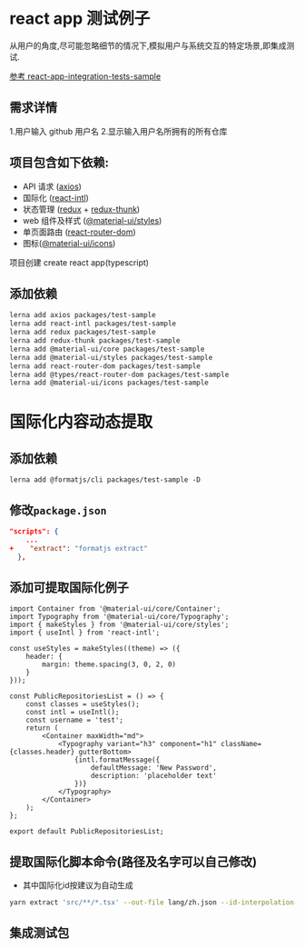 # react app 测试例子

从用户的角度,尽可能忽略细节的情况下,模拟用户与系统交互的特定场景,即集成测试.

[参考 react-app-integration-tests-sample
](https://github.com/AntonRublev360/react-app-integration-tests-sample/blob/master/package.json)

## 需求详情

1.用户输入 github 用户名 2.显示输入用户名所拥有的所有仓库

## 项目包含如下依赖:

-   API 请求 ([axios](https://github.com/axios/axios))
-   国际化 ([react-intl](https://formatjs.io/docs/react-intl))
-   状态管理 ([redux](https://github.com/reduxjs/redux) + [redux-thunk](https://github.com/reduxjs/redux-thunk))
-   web 组件及样式 ([@material-ui/styles](https://material-ui.com/styles/basics))
-   单页面路由 ([react-router-dom](https://github.com/ReactTraining/react-router/tree/master/packages/react-router-dom))
-   图标([@material-ui/icons](https://material-ui.com/components/material-icons/))

项目创建 create react app(typescript)

## 添加依赖

```sh
lerna add axios packages/test-sample
lerna add react-intl packages/test-sample
lerna add redux packages/test-sample
lerna add redux-thunk packages/test-sample
lerna add @material-ui/core packages/test-sample
lerna add @material-ui/styles packages/test-sample
lerna add react-router-dom packages/test-sample
lerna add @types/react-router-dom packages/test-sample
lerna add @material-ui/icons packages/test-sample
```

# 国际化内容动态提取

## 添加依赖

```
lerna add @formatjs/cli packages/test-sample -D
```

## 修改`package.json`

```json
"scripts": {
    ...
+    "extract": "formatjs extract"
  },
```

## 添加可提取国际化例子

```
import Container from '@material-ui/core/Container';
import Typography from '@material-ui/core/Typography';
import { makeStyles } from '@material-ui/core/styles';
import { useIntl } from 'react-intl';

const useStyles = makeStyles((theme) => ({
    header: {
        margin: theme.spacing(3, 0, 2, 0)
    }
}));

const PublicRepositoriesList = () => {
    const classes = useStyles();
    const intl = useIntl();
    const username = 'test';
    return (
        <Container maxWidth="md">
            <Typography variant="h3" component="h1" className={classes.header} gutterBottom>
                {intl.formatMessage({
                    defaultMessage: 'New Password',
                    description: 'placeholder text'
                })}
            </Typography>
        </Container>
    );
};

export default PublicRepositoriesList;
```

## 提取国际化脚本命令(路径及名字可以自己修改)
- 其中国际化id按建议为自动生成
```sh
yarn extract 'src/**/*.tsx' --out-file lang/zh.json --id-interpolation-pattern '[sha512:contenthash:base64:6]'
```

## 集成测试包

```sh

```
